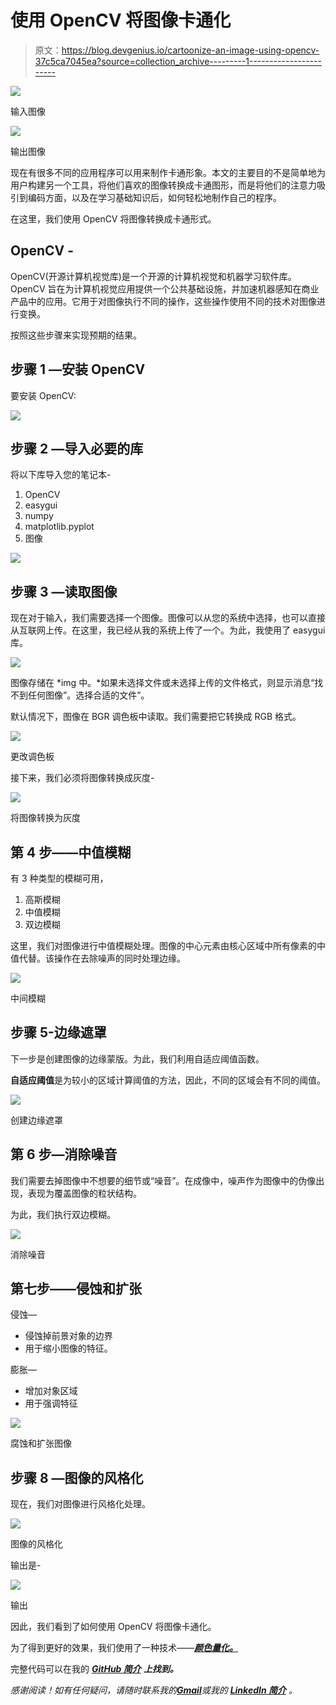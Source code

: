 # 使用 OpenCV 将图像卡通化

> 原文：<https://blog.devgenius.io/cartoonize-an-image-using-opencv-37c5ca7045ea?source=collection_archive---------1----------------------->

![](img/e626ddde7bed40e88633a306d302a9ad.png)

输入图像

![](img/8445c3f1ba86b923ff48820bdc00a147.png)

输出图像

现在有很多不同的应用程序可以用来制作卡通形象。本文的主要目的不是简单地为用户构建另一个工具，将他们喜欢的图像转换成卡通图形，而是将他们的注意力吸引到编码方面，以及在学习基础知识后，如何轻松地制作自己的程序。

在这里，我们使用 OpenCV 将图像转换成卡通形式。

## OpenCV -

OpenCV(开源计算机视觉库)是一个开源的计算机视觉和机器学习软件库。OpenCV 旨在为计算机视觉应用提供一个公共基础设施，并加速机器感知在商业产品中的应用。它用于对图像执行不同的操作，这些操作使用不同的技术对图像进行变换。

按照这些步骤来实现预期的结果。

## 步骤 1 —安装 OpenCV

要安装 OpenCV:

![](img/6a69a34f5ee618246efe2f32f8adacfb.png)

## 步骤 2 —导入必要的库

将以下库导入您的笔记本-

1.  OpenCV
2.  easygui
3.  numpy
4.  matplotlib.pyplot
5.  图像

![](img/84da2dc4c3d76186fcbd2142a1f8a49e.png)

## 步骤 3 —读取图像

现在对于输入，我们需要选择一个图像。图像可以从您的系统中选择，也可以直接从互联网上传。在这里，我已经从我的系统上传了一个。为此，我使用了 easygui 库。

![](img/17b0475ccb9dc06be808271031438e0a.png)

图像存储在 *img 中。*如果未选择文件或未选择上传的文件格式，则显示消息“找不到任何图像”。选择合适的文件”。

默认情况下，图像在 BGR 调色板中读取。我们需要把它转换成 RGB 格式。

![](img/ad5695ef98bf319c9f0d8c1d817cacd9.png)

更改调色板

接下来，我们必须将图像转换成灰度-

![](img/1aa1b5864ab14fd31cef46ff1ecc6305.png)

将图像转换为灰度

## 第 4 步——中值模糊

有 3 种类型的模糊可用，

1.  高斯模糊
2.  中值模糊
3.  双边模糊

这里，我们对图像进行中值模糊处理。图像的中心元素由核心区域中所有像素的中值代替。该操作在去除噪声的同时处理边缘。

![](img/90d9c6c81d12b07b290ebad9634dc1aa.png)

中间模糊

## 步骤 5-边缘遮罩

下一步是创建图像的边缘蒙版。为此，我们利用自适应阈值函数。

**自适应阈值**是为较小的区域计算阈值的方法，因此，不同的区域会有不同的阈值。

![](img/2efb85d31d67d5933de268240e37ae52.png)

创建边缘遮罩

## 第 6 步—消除噪音

我们需要去掉图像中不想要的细节或“噪音”。在成像中，噪声作为图像中的伪像出现，表现为覆盖图像的粒状结构。

为此，我们执行双边模糊。

![](img/e1ec0db9b70ff1621b8565d810417ea8.png)

消除噪音

## 第七步——侵蚀和扩张

侵蚀—

*   侵蚀掉前景对象的边界
*   用于缩小图像的特征。

膨胀—

*   增加对象区域
*   用于强调特征

![](img/f09840b9fef7276e1d665fd008f4104f.png)

腐蚀和扩张图像

## 步骤 8 —图像的风格化

现在，我们对图像进行风格化处理。

![](img/73d5b491d18e113448f746131f87d2f9.png)

图像的风格化

输出是-

![](img/486bac19c151df084000980a66f77dd3.png)

输出

因此，我们看到了如何使用 OpenCV 将图像卡通化。

为了得到更好的效果，我们使用了一种技术——[***颜色量化。***](/color-quantization-using-k-means-clustering-132300ca6864)

完整代码可以在我的 [***GitHub 简介***](https://github.com/AditiRastogi250701/Image-Cartoonifier) ***上找到。***

*感谢阅读！如有任何疑问，请随时联系我的*[***Gmail***](http://aditi2507rastogi@gmail.com)**或我的* [***LinkedIn 简介***](https://www.linkedin.com/in/aditi-rastogi-961789191/) *。**